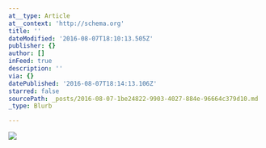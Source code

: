 ```yaml
---
at__type: Article
at__context: 'http://schema.org'
title: ''
dateModified: '2016-08-07T18:10:13.505Z'
publisher: {}
author: []
inFeed: true
description: ''
via: {}
datePublished: '2016-08-07T18:14:13.106Z'
starred: false
sourcePath: _posts/2016-08-07-1be24822-9903-4027-884e-96664c379d10.md
_type: Blurb

---
```

<article style=""><img src="https://the-grid-user-content.s3-us-west-2.amazonaws.com/d106a77d-23c9-4b1f-9710-d62c948fcfde.jpg" /></article>